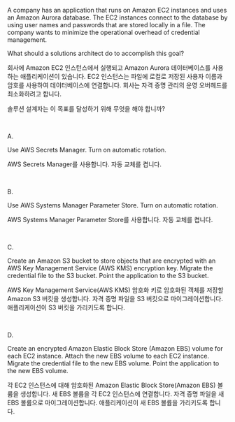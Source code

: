 A company has an application that runs on Amazon EC2 instances and uses an Amazon Aurora database. The EC2 instances connect to the database by using user names and passwords that are stored locally in a file. The company wants to minimize the operational overhead of credential management.

What should a solutions architect do to accomplish this goal?

회사에 Amazon EC2 인스턴스에서 실행되고 Amazon Aurora 데이터베이스를 사용하는 애플리케이션이 있습니다. EC2 인스턴스는 파일에 로컬로 저장된 사용자 이름과 암호를 사용하여 데이터베이스에 연결합니다. 회사는 자격 증명 관리의 운영 오버헤드를 최소화하려고 합니다.

솔루션 설계자는 이 목표를 달성하기 위해 무엇을 해야 합니까?

​

A.

Use AWS Secrets Manager. Turn on automatic rotation.

AWS Secrets Manager를 사용합니다. 자동 교체를 켭니다.

​

B.

Use AWS Systems Manager Parameter Store. Turn on automatic rotation.

AWS Systems Manager Parameter Store를 사용합니다. 자동 교체를 켭니다.

​

C.

Create an Amazon S3 bucket to store objects that are encrypted with an AWS Key Management Service (AWS KMS) encryption key. Migrate the credential file to the S3 bucket. Point the application to the S3 bucket.

AWS Key Management Service(AWS KMS) 암호화 키로 암호화된 객체를 저장할 Amazon S3 버킷을 생성합니다. 자격 증명 파일을 S3 버킷으로 마이그레이션합니다. 애플리케이션이 S3 버킷을 가리키도록 합니다.

​

D.

Create an encrypted Amazon Elastic Block Store (Amazon EBS) volume for each EC2 instance. Attach the new EBS volume to each EC2 instance. Migrate the credential file to the new EBS volume. Point the application to the new EBS volume.

각 EC2 인스턴스에 대해 암호화된 Amazon Elastic Block Store(Amazon EBS) 볼륨을 생성합니다. 새 EBS 볼륨을 각 EC2 인스턴스에 연결합니다. 자격 증명 파일을 새 EBS 볼륨으로 마이그레이션합니다. 애플리케이션이 새 EBS 볼륨을 가리키도록 합니다.